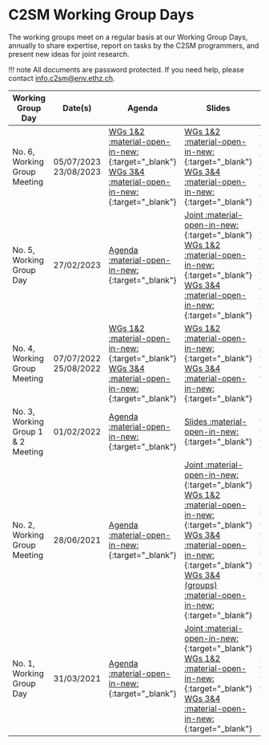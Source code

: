 # C2SM Working Group Days

The working groups meet on a regular basis at our Working Group Days, annually to share expertise, report on tasks by the C2SM programmers, and present new ideas for joint research.

!!! note
    All documents are password protected. If you need help, please contact info.c2sm@env.ethz.ch.

| Working Group Day              | Date(s)          | Agenda                                                                                         | Slides                                                                                         | Minutes                                                                                         |
|--------------------------------|------------------|------------------------------------------------------------------------------------------------|------------------------------------------------------------------------------------------------|------------------------------------------------------------------------------------------------|
| No. 6, Working Group Meeting   | 05/07/2023<br>23/08/2023 | [WGs 1&2 :material-open-in-new:](https://intranet.c2sm.ethz.ch/WG-days/No6/C2SM_WG12Meeting_No6_Agenda.pdf){:target="_blank"}<br>[WGs 3&4 :material-open-in-new:](https://intranet.c2sm.ethz.ch/WG-days/No6/C2SM_WG34Meeting_No6_Agenda.pdf){:target="_blank"} | [WGs 1&2 :material-open-in-new:](https://intranet.c2sm.ethz.ch/WG-days/No6/C2SM_WG12Meeting_No6_Slides.pdf){:target="_blank"}<br>[WGs 3&4 :material-open-in-new:](https://intranet.c2sm.ethz.ch/WG-days/No6/C2SM_WG34Meeting_No6_Slides.pdf){:target="_blank"} | [WGs 1&2 :material-open-in-new:](https://intranet.c2sm.ethz.ch/WG-days/No6/C2SM_WG12Meeting_No6_Minutes.pdf){:target="_blank"}<br>[WGs 3&4 :material-open-in-new:](https://intranet.c2sm.ethz.ch/WG-days/No6/C2SM_WG34Meeting_No6_Minutes.pdf){:target="_blank"} |
| No. 5, Working Group Day       | 27/02/2023      | [Agenda :material-open-in-new:](https://intranet.c2sm.ethz.ch/WG-days/No5/C2SM_WGDay_No5_Agenda.pdf){:target="_blank"} | [Joint :material-open-in-new:](https://intranet.c2sm.ethz.ch/WG-days/No5/C2SM_JointMeeting_No5_Slides.pdf){:target="_blank"}<br>[WGs 1&2 :material-open-in-new:](https://intranet.c2sm.ethz.ch/WG-days/No5/C2SM_WG12Meeting_No5_Slides.pdf){:target="_blank"}<br>[WGs 3&4 :material-open-in-new:](https://intranet.c2sm.ethz.ch/WG-days/No5/C2SM_WG34Meeting_No5_Slides.pdf){:target="_blank"} | -<br>[WGs 1&2 :material-open-in-new:](https://intranet.c2sm.ethz.ch/WG-days/No5/C2SM_WG12Meeting_No5_Minutes.pdf){:target="_blank"}<br>[WGs 3&4 :material-open-in-new:](https://intranet.c2sm.ethz.ch/WG-days/No5/C2SM_WG34Meeting_No5_Minutes.pdf){:target="_blank"} |
| No. 4, Working Group Meeting   | 07/07/2022<br>25/08/2022 | [WGs 1&2 :material-open-in-new:](https://intranet.c2sm.ethz.ch/WG-days/No4/C2SM_WorkingGroupDay_No4_7Jul2022_WG12_meeting_agenda.pdf){:target="_blank"}<br>[WGs 3&4 :material-open-in-new:](https://intranet.c2sm.ethz.ch/WG-days/No4/C2SM_Working_Groups_3_4_Agenda.pdf){:target="_blank"} | [WGs 1&2 :material-open-in-new:](https://intranet.c2sm.ethz.ch/WG-days/No4/C2SM_Working_Group_Meeting_2022_2.pdf){:target="_blank"}<br>[WGs 3&4 :material-open-in-new:](https://intranet.c2sm.ethz.ch/WG-days/No4/WGDay3_4_June22_C2SM_Beamer_updateAug.pdf){:target="_blank"} | -<br>[WGs 3&4 :material-open-in-new:](https://intranet.c2sm.ethz.ch/WG-days/No4/WGDay_No4_WG_3_4_Minutes.pdf){:target="_blank"} |
| No. 3, Working Group 1 & 2 Meeting | 01/02/2022      | [Agenda :material-open-in-new:](https://intranet.c2sm.ethz.ch/WG-days/No3/C2SM_WorkingGroupMeeting1+2_No3_1Feb2022_agenda.pdf){:target="_blank"} | [Slides :material-open-in-new:](https://intranet.c2sm.ethz.ch/WG-days/No3/C2SM_Working_Group_Meeting_2022_Slides.pdf){:target="_blank"} | [Minutes :material-open-in-new:](https://intranet.c2sm.ethz.ch/WG-days/No3/C2SM_WGDay12_2Feb2022_Minutes_final.pdf){:target="_blank"} |
| No. 2, Working Group Meeting   | 28/06/2021      | [Agenda :material-open-in-new:](https://intranet.c2sm.ethz.ch/WG-days/No2/C2SM_WorkingGroupDay_No2_28June2021_agenda.pdf){:target="_blank"} | [Joint :material-open-in-new:](https://intranet.c2sm.ethz.ch/WG-days/No2/WGDay_No2_JointMeeting.pdf){:target="_blank"}<br>[WGs 1&2 :material-open-in-new:](https://intranet.c2sm.ethz.ch/WG-days/No2/WGDay_No2_WG_1_2_Meeting_complete-1.pdf){:target="_blank"}<br>[WGs 3&4 :material-open-in-new:](https://intranet.c2sm.ethz.ch/WG-days/No2/WGDay_No2_WG_3_4_Meeting.pdf){:target="_blank"}<br>[WGs 3&4 (groups) :material-open-in-new:](https://intranet.c2sm.ethz.ch/WG-days/No2/C2SM_WGday_WG3&4_slides_from_groups.pdf){:target="_blank"}| -<br>[WGs 1&2 :material-open-in-new:](https://intranet.c2sm.ethz.ch/WG-days/No2/Minutes_Discussion_WG_1_2-1.pdf){:target="_blank"}<br>[WGs 3&4 :material-open-in-new:](https://intranet.c2sm.ethz.ch/WG-days/No2/WGDay_No2_WG_3_4_Minutes_Final.pdf){:target="_blank"} |
| No. 1, Working Group Day       | 31/03/2021      | [Agenda :material-open-in-new:](https://intranet.c2sm.ethz.ch/WG-days/No1/C2SM_WGDay_No1_Agenda.pdf){:target="_blank"} | [Joint :material-open-in-new:](https://intranet.c2sm.ethz.ch/WG-days/No1/C2SM_WGDay_No1_JointMeeting.pdf){:target="_blank"}<br>[WGs 1&2 :material-open-in-new:](https://intranet.c2sm.ethz.ch/WG-days/No1/C2SM_WGDay_No1_WG12Meeting.pdf){:target="_blank"}<br>[WGs 3&4 :material-open-in-new:](https://intranet.c2sm.ethz.ch/WG-days/No1/C2SM_WGDay_No1_WG34Meeting.pdf){:target="_blank"} | -<br>[WGs 1&2 :material-open-in-new:](https://intranet.c2sm.ethz.ch/WG-days/No1/C2SM_WGDay_No1_Minutes.pdf){:target="_blank"}<br>- |

